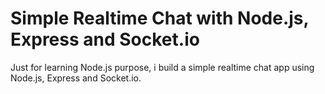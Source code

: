 Simple Realtime Chat with Node.js, Express and Socket.io
========================================================

Just for learning Node.js purpose, i build a simple realtime chat app using Node.js, Express and Socket.io.
